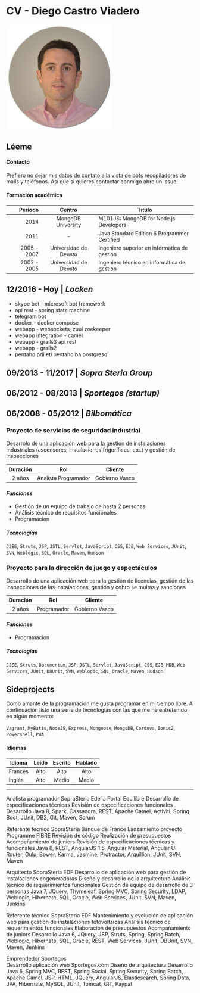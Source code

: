 # CV - Diego Castro Viadero

![Este soy yo!](../img/yo.jpg)

## Léeme



#### Contacto

Prefiero no dejar mis datos de contato a la vista de bots recopiladores de mails y teléfonos. Así que si quieres contactar conmigo abre un issue!

#### Formación académica

| Periodo     | Centro                | Título                                       |
| ----------: | :-------------------: | -------------------------------------------- |
| 2014        | MongoDB University    | M101JS: MongoDB for Node.js Developers       |
| 2011        | -                     | Java Standard Edition 6 Programmer Certified |
| 2005 - 2007 | Universidad de Deusto | Ingeniero superior en informática de gestión |
| 2002 - 2005 | Universidad de Deusto | Ingeniero técnico en informática de gestión  |

## 12/2016 - Hoy     | _Locken_

- skype bot - microsoft bot framework
- api rest - spring state machine
- telegram bot
- docker - docker compose
- webapp - websockets, zuul zoekeeper
- webapp integration - camel
- webapp - grails3 api rest
- webapp - grails2
- pentaho pdi etl pentaho ba postgresql

## 09/2013 - 11/2017 | _Sopra Steria Group_

## 06/2012 - 08/2013 | _Sportegos (startup)_

## 06/2008 - 05/2012 | _Bilbomática_

### **Proyecto de servicios de seguridad industrial**

Desarrolo de una aplicación web para la gestión de instalaciones industriales (ascensores, instalaciones frigoríficas, etc.) y gestión de inspecciones

| Duración | Rol                  | Cliente        |
| :------: | :------------------: | :------------: |
| 2 años   | Analista Programador | Gobierno Vasco |

#### _Funciones_

- Gestión de un equipo de trabajo de hasta 2 personas
- Análisis técnico de requisitos funcionales
- Programación

#### _Tecnologías_

`J2EE`, `Struts`, `JSP`, `JSTL`, `Servlet`, `JavaScript`, `CSS`, `EJB`, `Web Services`, `JUnit`, `SVN`, `Weblogic`, `SQL`, `Oracle`, `Maven`, `Hudson`

### **Proyecto para la dirección de juego y espectáculos**

Desarrollo de una aplicación web para la gestión de licencias, gestión de las inspecciones de las instalaciones, gestión y cobro se multas y sanciones

| Duración | Rol         | Cliente        |
| :------: | :---------: | :------------: |
| 2 años   | Programador | Gobierno Vasco |

#### _Funciones_

- Programación

#### _Tecnologías_

`J2EE`, `Struts`, `Documentum`, `JSP`, `JSTL`, `Servlet`, `JavaScript`, `CSS`, `EJB`, `MDB`, `Web Services`, `JUnit`, `DBUnit`, `SVN`, `Weblogic`, `SQL`, `Oracle`, `Maven`, `Hudson`

## Sideprojects

Como amante de la programación me gusta programar en mi tiempo libre. A continuación listo una serie de tecnologías con las que me he entretenido en algún momento:

`Vagrant`, `MyBatis`, `NodeJS`, `Express`, `Mongoose`, `MongoDB`, `Cordova`, `Ionic2`, `Powershell`, `PWA`

#### Idiomas

| Idioma  | Leído | Escrito | Hablado |
| ------- | :---: | :-----: | :-----: |
| Francés | Alto  | Alto    | Alto    |
| Inglés  | Alto  | Medio   | Medio   |







-------------------------------

Analista programador	SopraSteria	Edelia
Portal Equilibre
Desarrollo de especificaciones técnicas
Revisión de especificaciones funcionales
Desarrollo	Java 8, Spark, Cassandra, REST, Apache Camel, Activiti, Spring Boot, JUnit, DB2, Git, Maven, Scrum

Referente técnico	SopraSteria	Banque de France
Lanzamiento proyecto Programme FIBRE
Revisión de código
Realización de presupuestos
Acompañamiento de juniors
Revisión de especificaciones técnicas y funcionales	Java 8, REST, AngularJS 1.5, Angular Material, Angular UI Router, Gulp, Bower, Karma, Jasmine, Protractor, Arquillian, JUnit, SVN, Maven

Arquitecto	SopraSteria	EDF
Desarrollo de aplicación web para gestión de instalaciones cogeneradoras
Diseño y desarrollo de la arquitectura
Análisis técnico de requerimientos funcionales
Gestión de equipo de desarrollo de 3 personas	Java 7, JQuery, Thymeleaf, Spring MVC, Spring Security, LDAP, Weblogic, Hibernate, SQL, Oracle, Web Services, JUnit, SVN, Maven, Jenkins

Referente técnico	SopraSteria	EDF
Mantenimiento y evolución de aplicación web para gestión de instalaciones fotovoltaicas
Análisis técnico de requerimientos funcionales
Elaboración de presupuestos
Acompañamiento de juniors
Desarrollo	Java 6, JQuery, JSP, Struts, Spring, Spring Batch, Weblogic, Hibernate, SQL, Oracle, REST, Web Services, JUnit, DBUnit, SVN, Maven, Jenkins

Emprendedor	Sportegos	
Desarrollo aplicación web Sportegos.com
Diseño de arquitectura
Desarrollo	Java 6, Spring MVC, REST, Spring Social, Spring Security, Spring Batch, Apache Camel, JSP, HTML, JQuery, AngularJS, Elasticsearch, Spring Data, JPA, Hibernate, MySQL, JUnit, Tomcat, GIT, Paypal